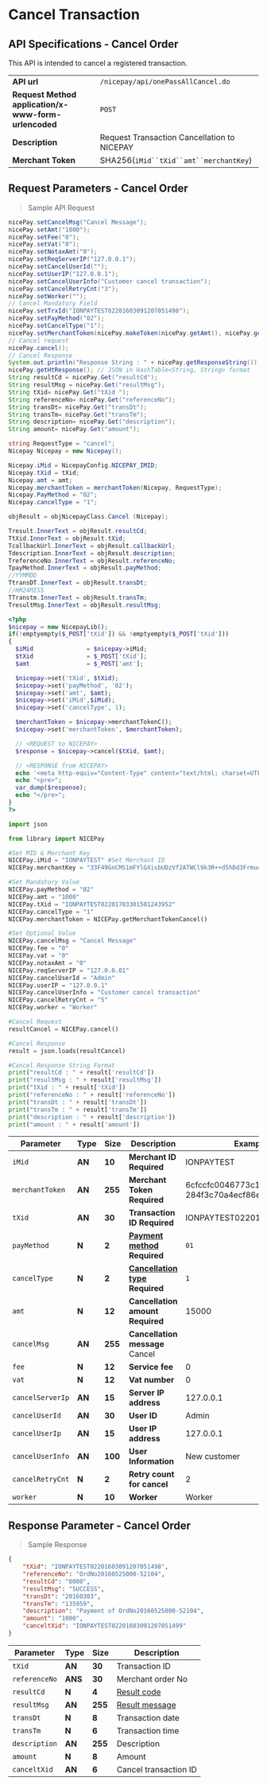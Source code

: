 # Cancel Transaction
## API Specifications - Cancel Order
This API is intended to cancel a registered transaction.

|                                                          |                                             |
| -------------------------------------------------------- | ------------------------------------------- |
| **API url**                                              | `/nicepay/api/onePassAllCancel.do`          |
| **Request Method** **application/x-www-form-urlencoded** | `POST`                                      |
| **Description**                                          | Request Transaction Cancellation to NICEPAY |
| **Merchant Token**                                       | SHA256(`iMid``tXid``amt``merchantKey`)      |


## Request Parameters - Cancel Order

> Sample API Request

```java
nicePay.setCancelMsg("Cancel Message");    
nicePay.setAmt("1000");    
nicePay.setFee("0");    
nicePay.setVat("0");    
nicePay.setNotaxAmt("0");    
nicePay.setReqServerIP("127.0.0.1");    
nicePay.setCancelUserId("");    
nicePay.setUserIP("127.0.0.1");    
nicePay.setCancelUserInfo("Customer cancel transaction");    
nicePay.setCancelRetryCnt("3");    
nicePay.setWorker("");    
// Cancel Mandatory Field    
nicePay.setTrxId("IONPAYTEST02201603091207051498");    
nicePay.setPayMethod("02");    
nicePay.setCancelType("1");    
nicePay.setMerchantToken(nicePay.makeToken(nicePay.getAmt(), nicePay.getTrxId()));    
// Cancel request    
nicePay.cancel();    
// Cancel Response    
System.out.println("Response String : " + nicePay.getResponseString()); // JSON in String format    
nicePay.getHtResponse(); // JSON in HashTable<String, String> format    
String resultCd = nicePay.Get("resultCd");         
String resultMsg = nicePay.Get("resultMsg");         
String tXid= nicePay.Get("tXid ");         
String referenceNo= nicePay.Get("referenceNo");   
String transDt= nicePay.Get("transDt");   
String transTm= nicePay.Get("transTm");   
String description= nicePay.Get("description");   
String amount= nicePay.Get("amount");
```

```csharp
string RequestType = "cancel";
Nicepay Nicepay = new Nicepay();

Nicepay.iMid = NicepayConfig.NICEPAY_IMID;
Nicepay.tXid = tXid;
Nicepay.amt = amt;
Nicepay.merchantToken = merchantToken(Nicepay, RequestType);
Nicepay.PayMethod = "02";
Nicepay.cancelType = "1";

objResult = objNicepayClass.Cancel (Nicepay);

Tresult.InnerText = objResult.resultCd;
TtXid.InnerText = objResult.tXid;
TcallbackUrl.InnerText = objResult.callbackUrl;
Tdescription.InnerText = objResult.description;
TreferenceNo.InnerText = objResult.referenceNo;
TpayMethod.InnerText = objResult.payMethod;
//YYMMDD
TtransDT.InnerText = objResult.transDt;
//HH24MISS
TTranstm.InnerText = objResult.transTm;
TresultMsg.InnerText = objResult.resultMsg;
```

```php
<?php
$nicepay = new NicepayLib();  
if(!emptyempty($_POST['tXid']) && !emptyempty($_POST['tXid']))  
{  
  $iMid               = $nicepay->iMid;  
  $tXid               = $_POST['tXid'];  
  $amt                = $_POST['amt'];  

  $nicepay->set('tXid', $tXid);  
  $nicepay->set('payMethod', '02');  
  $nicepay->set('amt', $amt);  
  $nicepay->set('iMid',$iMid);  
  $nicepay->set('cancelType', 1);  

  $merchantToken = $nicepay->merchantTokenC();  
  $nicepay->set('merchantToken', $merchantToken);  

  // <REQUEST to NICEPAY>  
  $response = $nicepay->cancel($tXid, $amt);  

  // <RESPONSE from NICEPAY>  
  echo '<meta http-equiv="Content-Type" content="text/html; charset=UTF-8">';  
  echo "<pre>";  
  var_dump($response);  
  echo "</pre>";
}
?>
```

```python
import json  

from library import NICEPay  

#Set MID & Merchant Key  
NICEPay.iMid = "IONPAYTEST" #Set Merchant ID  
NICEPay.merchantKey = "33F49GnCMS1mFYlGXisbUDzVf2ATWCl9k3R++d5hDd3Frmuos/XLx8XhXpe+LDYAbpGKZYSwtlyyLOtS/8aD7A==" #Set Merchant Key  

#Set Mandatory Value  
NICEPay.payMethod = "02"  
NICEPay.amt = "1000"  
NICEPay.tXid = "IONPAYTEST02201703301501243952"  
NICEPay.cancelType = "1"  
NICEPay.merchantToken = NICEPay.getMerchantTokenCancel()  

#Set Optional Value  
NICEPay.cancelMsg = "Cancel Message"  
NICEPay.fee = "0"  
NICEPay.vat = "0"  
NICEPay.notaxAmt = "0"  
NICEPay.reqServerIP = "127.0.0.01"  
NICEPay.cancelUserId = "Admin"  
NICEPay.userIP = "127.0.0.1"  
NICEPay.cancelUserInfo = "Customer cancel transaction"  
NICEPay.cancelRetryCnt = "5"  
NICEPay.worker = "Worker"  

#Cancel Request  
resultCancel = NICEPay.cancel()  

#Cancel Response  
result = json.loads(resultCancel)  

#Cancel Response String Format  
print("resultCd : " + result['resultCd'])  
print("resultMsg : " + result['resultMsg'])  
print("tXid : " + result['tXid'])  
print("referenceNo : " + result['referenceNo'])  
print("transDt : " + result['transDt'])  
print("transTm : " + result['transTm'])
print("description : " + result['description'])
print("amount : " + result['amount'])
```

| Parameter        | **Type** | **Size** | **Description**                 	                      | Example Value                                                		 |
| --------------   | -------- | -------- | -----------------------------------                    | ------------------------------------------------------------ 		 |
| `iMid`           | **AN**   | **10**   | **Merchant ID** **Required**                           | IONPAYTEST                                                   		 |
| `merchantToken`  | **AN**   | **255**  | **Merchant Token** **Required**                        | 6cfccfc0046773c1b89d8e98f8b596c<br>284f3c70a4ecf86eba14c18944b74bcd  |
| `tXid`           | **AN**   | **30**   | **Transaction ID** **Required**                        | IONPAYTEST02201607291027025291                                		 |
| `payMethod`      | **N**    | **2**    | **[Payment method](#payment-method)** **Required**     | `01`                                     		                     |
| `cancelType`     | **N**    | **2**    | **[Cancellation type](#cancel-type)** **Required**     | `1`                                      		                     |
| `amt`            | **N**    | **12**   | **Cancellation amount** **Required**                   | 15000                                                         		 |
| `cancelMsg`      | **AN**   | **255**  | **Cancellation message**         	                   Cancel                                                        		 |
| `fee`            | **N**    | **12**   | **Service fee**                 	                      | 0                                                             		 |
| `vat`            | **N**    | **12**   | **Vat number**                  	                      | 0                                                             		 |
| `cancelServerIp` | **AN**   | **15**   | **Server IP address**           	                      | 127.0.0.1                                                     		 |
| `cancelUserId`   | **AN**   | **30**   | **User ID**                     	                      | Admin                                                         		 |
| `cancelUserIp`   | **AN**   | **15**   | **User IP address**             	                      | 127.0.0.1                                                     		 |
| `cancelUserInfo` | **AN**   | **100**  | **User Information**            	                      | New customer                                                  		 |
| `cancelRetryCnt` | **N**    | **2**    | **Retry count for cancel**      	                      | 2                                                             		 |
| `worker`         | **N**    | **10**   | **Worker**                      	                      | Worker                                                        		 |
                      
## Response Parameter - Cancel Order

> Sample Response

```json
{
    "tXid": "IONPAYTEST02201603091207051498",
    "referenceNo": "OrdNo20160525000-52104",
    "resultCd": "0000",
    "resultMsg": "SUCCESS",
    "transDt": "20160303",
    "transTm": "135959",
    "description": "Payment of OrdNo20160525000-52104",
    "amount": "1000",
    "canceltXid": "IONPAYTEST02201603091207051499"
}
```

| Parameter   	| **Type** | **Size** | Description                          |
| ----------- 	| -------- | -------- | ---------------------                |
| `tXid`        | **AN**   | **30**   | Transaction ID                       |
| `referenceNo` | **ANS**  | **30**   | Merchant order No                    |
| `resultCd`    | **N**    | **4**    | [Result code](#error-code)           |
| `resultMsg`   | **AN**   | **255**  | [Result message](#error-code)        |
| `transDt`     | **N**    | **8**    | Transaction date                     |
| `transTm`     | **N**    | **6**    | Transaction time                     |
| `description` | **AN**   | **255**  | Description                          |
| `amount`      | **N**    | **8**    | Amount                               |
| `canceltXid`  | **AN**   | **6**    | Cancel transaction ID                |
